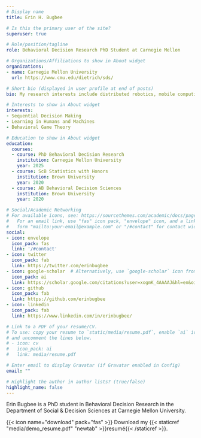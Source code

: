 ```yaml
---
# Display name
title: Erin H. Bugbee

# Is this the primary user of the site?
superuser: true

# Role/position/tagline
role: Behavioral Decision Research PhD Student at Carnegie Mellon

# Organizations/Affiliations to show in About widget
organizations:
- name: Carnegie Mellon University
  url: https://www.cmu.edu/dietrich/sds/

# Short bio (displayed in user profile at end of posts)
bio: My research interests include distributed robotics, mobile computing and programmable matter.

# Interests to show in About widget
interests:
- Sequential Decision Making
- Learning in Humans and Machines
- Behavioral Game Theory

# Education to show in About widget
education:
  courses:
  - course: PhD Behavioral Decision Research
    institution: Carnegie Mellon University
    year: 2025
  - course: ScB Statistics with Honors
    institution: Brown University
    year: 2020
  - course: AB Behavioral Decision Sciences
    institution: Brown University
    year: 2020

# Social/Academic Networking
# For available icons, see: https://sourcethemes.com/academic/docs/page-builder/#icons
#   For an email link, use "fas" icon pack, "envelope" icon, and a link in the
#   form "mailto:your-email@example.com" or "/#contact" for contact widget.
social:
- icon: envelope
  icon_pack: fas
  link: '/#contact'
- icon: twitter
  icon_pack: fab
  link: https://twitter.com/erinbugbee
- icon: google-scholar  # Alternatively, use `google-scholar` icon from `ai` icon pack
  icon_pack: ai
  link: https://scholar.google.com/citations?user=xogmK_4AAAAJ&hl=en&oi=ao
- icon: github
  icon_pack: fab
  link: https://github.com/erinbugbee
- icon: linkedin
  icon_pack: fab
  link: https://www.linkedin.com/in/erinbugbee/

# Link to a PDF of your resume/CV.
# To use: copy your resume to `static/media/resume.pdf`, enable `ai` icons in `params.toml`, 
# and uncomment the lines below.
# - icon: cv
#   icon_pack: ai
#   link: media/resume.pdf

# Enter email to display Gravatar (if Gravatar enabled in Config)
email: ""

# Highlight the author in author lists? (true/false)
highlight_name: false
---
```


Erin Bugbee is a PhD student in Behavioral Decision Research in the Department of Social & Decision Sciences at Carnegie Mellon University.

{{< icon name="download" pack="fas" >}} Download my {{< staticref "media/demo_resume.pdf" "newtab" >}}resumé{{< /staticref >}}.
